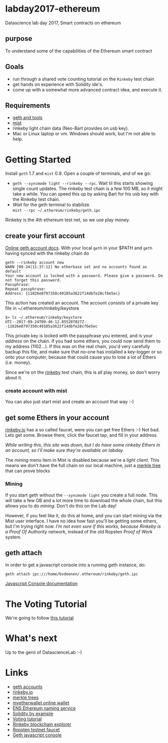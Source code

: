 # labday2017-ethereum
Datascience lab day 2017, Smart contracts on ethereum

## purpose
To understand some of the capabilities of the Ethereum smart contract

## Goals

* run through a shared vote counting tutorial on the `Rinkeby` test chain
* get hands on experience with Solidity ide's.
* come up with a somewhat more advanced contract idea, and execute it.

## Requirements

* [geth and tools](https://geth.ethereum.org/downloads/)
* [mist](https://github.com/ethereum/mist/releases)
* rinkeby light chain data (Neo-Bart provides on usb key).
* Mac or Linux laptop or vm. Windows should work, but I'm not able to help.

# Getting Started

Install `geth` 1.7 and `mist` 0.9. Open a couple of terminals, and of we go:

* `geth --syncmode light --rinkeby --rpc`. Wait til this starts showing single count updates. The rinkeby test chain is
  a few 100 MB, so it might take a while.  You can speed this up by asking Bart for his usb key with the Rinkeby test
  chain.
* _Wait_ for the geth terminal to stabilize.    
  `mist --rpc ~/.ethereum/rinkeby/geth.ipc`

Rinkeby is the 4th ethereum test net, so we use play money.

## create your first account

[Online geth account docs][1]. With your local `geth` in your $PATH and `geth` having synced with the rinkeby chain do

    geth --rinkeby account new
    WARN [09-24|11:37:12] No etherbase set and no accounts found as default 
    Your new account is locked with a password. Please give a password. Do not forget this password.
    Passphrase: 
    Repeat passphrase: 
    Address: {11026e8797350c49105a3622f14dbfe28cf6e5ec}

This action has created an account. The account consists of a private key file in ~/.ethereum/rinkeby/keystore

    $> ls ~/.ethereum/rinkeby/keystore  
    UTC--2017-09-24T09-46-12.855207027Z--11026e8797350c49105a3622f14dbfe28cf6e5ec


This private key is locked with the passphrase you entered, and is your _address_ on the chain.  If you had some ethers,
you could now send them to my address (1102...). If this was on the real chain, you'd very carefully backup this file,
and make sure that no-one has installed a key-logger or so onto your computer, because that could cause you to lose a
lot of Ethers (i.e. money).

Since we're on the [rinkeby][2] test chain, this is all play money, so don't worry about it.

### create account with mist
You can also just start mist and create an account that way :-)


## get some Ethers in your account

[rinkeby.io][2] has a so called faucet, were you can get free Ethers :-) Not bad. Lets get some.
Browse there, click the faucet tap, and fill in your address.

_While writing this, this site was down, but I do have some rinkeby Ethers in an account, so I'll make sure they're available on labday._

The _mining_ menu item in Mist is disabled because we're a _light client_. This means we don't have the full chain on our
local machine, just a [merkle tree][3] that can prove blocks

### Mining
If you start geth without the `--syncmode light` you create a full node. This will take a few GB and a lot more time to download the whole chain, but this allows you to do _mining_. Don't do this on the Lab day!

However, if you feel like it, do this at home, and you can start mining via the Mist user interface. I have no idea how fast you'll be getting some ethers, but I'm trying right now.
_I'm not even sure if this works, because Rinkeby is a Proof Of Authority_ network, instead of the old Ropsten _Proof of Work_ system.

## geth attach
In order to get a javascript console into a running geth instance, do:

    geth attach ipc:///home/bvdeenen/.ethereum/rinkeby/geth.ipc
    
[Javascript Console documentation][10]

# The Voting Tutorial

We're going to follow [this tutorial][7]

# What's next
Up to the genii of DatascienceLab :-)

# Links

* [geth accounts][1]
* [rinkeby.io][2]
* [merkle trees][3]
* [myetherwallet online wallet][4]
* [ENS Ethereum naming service][5]
* [Solidity by example][6]
* [Voting tutorial][7]
* [Rinkeby blockchain explorer][8]
* [Ropsten testnet faucet][9]
* [Geth javascript console][10]

[1]: https://github.com/ethereum/go-ethereum/wiki/Managing-your-accounts
[2]: http://www.rinkeby.io/
[3]: https://en.wikipedia.org/wiki/Merkle_tree
[4]: https://www.myetherwallet.com
[5]: https://github.com/ethereum/ens/blob/master/docs/userguide.rst
[6]: http://solidity.readthedocs.io/en/develop/solidity-by-example.html
[7]: https://medium.com/@mvmurthy/full-stack-hello-world-voting-ethereum-dapp-tutorial-part-1-40d2d0d807c2
[8]: https://rinkeby.etherscan.io/
[9]: http://faucet.ropsten.be:3001/
[10]: https://github.com/ethereum/go-ethereum/wiki/JavaScript-Console
